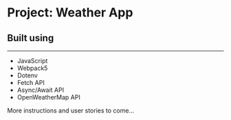 # Project: Weather App

## Built using

---

- JavaScript
- Webpack5
- Dotenv
- Fetch API
- Async/Await API
- OpenWeatherMap API

More instructions and user stories to come...
